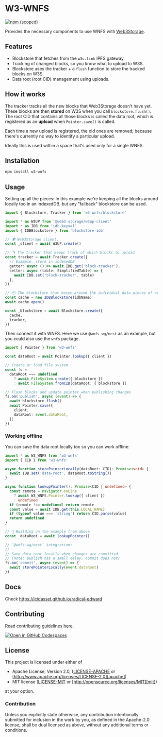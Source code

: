 # W3-WNFS

[![npm (scoped)](https://img.shields.io/npm/v/w3-wnfs)](https://www.npmjs.com/package/w3-wnfs)

Provides the necessary components to use WNFS with [Web3Storage](https://web3.storage).

## Features

- Blockstore that fetches from the `w3s.link` IPFS gateway.
- Tracking of changed blocks, so you know what to upload to W3S.
- Blockstore uses the tracker + a `flush` function to store the tracked blocks on W3S.
- Data root (root CID) management using uploads.

## How it works

The tracker tracks all the new blocks that Web3Storage doesn't have yet. These blocks are then **stored** on W3S when you call `blockstore.flush()`. The root CID that contains all those blocks is called the data root, which is registered as an **upload** when `Pointer.save()` is called.

Each time a new upload is registered, the old ones are removed; because there's currently no way to identify a particular upload.

Ideally this is used within a space that's used only for a single WNFS.

## Installation

```bash
npm install w3-wnfs
```

## Usage

Setting up all the pieces:
In this example we're keeping all the blocks around locally too in an indexedDB, but any "fallback" blockstore can be used.

```ts
import { Blockstore, Tracker } from 'w3-wnfs/blockstore'

import * as W3UP from '@web3-storage/w3up-client'
import * as IDB from 'idb-keyval'
import { IDBBlockstore } from 'blockstore-idb'

// 🌍 Web3Storage client.
const _client = await W3UP.create()

// 🪃 The tracker that keeps track of which blocks to upload
const tracker = await Tracker.create({
  // Example, store in indexedDB
  getter: async () => await IDB.get('block-tracker'),
  setter: async (table: SimplifiedTable) => {
    await IDB.set('block-tracker', table)
  },
})

// 📦 The blockstore that keeps around the individual data pieces of our WNFS
const cache = new IDBBlockstore(idbName)
await cache.open()

const _blockstore = await Blockstore.create({
  cache,
  tracker,
})
```

Then connect it with WNFS.
Here we use `@wnfs-wg/nest` as an example, but you could also use the `wnfs` package.

```ts
import { Pointer } from 'w3-wnfs'

const dataRoot = await Pointer.lookup({ client })

// Create or load file system
const fs =
  dataRoot === undefined
    ? await FileSystem.create({ blockstore })
    : await FileSystem.fromCID(dataRoot, { blockstore })

// Flush blocks and update pointer when publishing changes
fs.on('publish', async (event) => {
  await blockstore.flush()
  await Pointer.save({
    client,
    dataRoot: event.dataRoot,
  })
})
```

### Working offline

You can save the data root locally too so you can work offline:

```ts
import * as W3_WNFS from 'w3-wnfs'
import { CID } from 'w3-wnfs'

async function storePointerLocally(dataRoot: CID): Promise<void> {
  await IDB.set('data-root', dataRoot.toString())
}

async function lookupPointer(): Promise<CID | undefined> {
  const remote = navigator.onLine
    ? await W3_WNFS.Pointer.lookup({ client })
    : undefined
  if (remote !== undefined) return remote
  const value = await IDB.get(this.LOCAL_NAME)
  if (typeof value === 'string') return CID.parse(value)
  return undefined
}

// 🚀 Building on the example from above
const _dataRoot = await lookupPointer()

// `@wnfs-wg/nest` integration:
//
// Save data root locally when changes are committed
// (note: publish has a small delay, commit does not)
fs.on('commit', async (event) => {
  await storePointerLocally(event.dataRoot)
})
```

## Docs

Check <https://icidasset.github.io/radical-edward>

## Contributing

Read contributing guidelines [here](../../.github/CONTRIBUTING.md).

[![Open in GitHub Codespaces](https://github.com/codespaces/badge.svg)](https://codespaces.new/icidasset/radical-edward)

## License

This project is licensed under either of

- Apache License, Version 2.0, ([LICENSE-APACHE](../../LICENSE-APACHE) or
  [http://www.apache.org/licenses/LICENSE-2.0][apache])
- MIT license ([LICENSE-MIT](../../LICENSE-MIT) or
  [http://opensource.org/licenses/MIT][mit])

at your option.

### Contribution

Unless you explicitly state otherwise, any contribution intentionally
submitted for inclusion in the work by you, as defined in the Apache-2.0
license, shall be dual licensed as above, without any additional terms or
conditions.

[apache]: https://www.apache.org/licenses/LICENSE-2.0
[mit]: http://opensource.org/licenses/MIT
